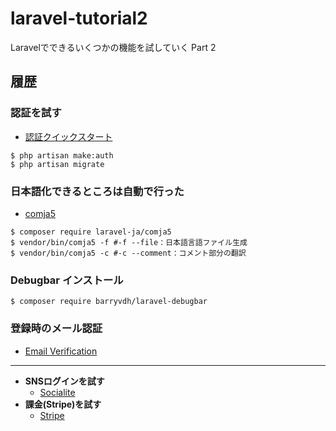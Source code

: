 # laravel-tutorial2

Laravelでできるいくつかの機能を試していく Part 2

## 履歴

### 認証を試す

- [認証クイックスタート](https://readouble.com/laravel/5.8/ja/authentication.html)

```
$ php artisan make:auth
$ php artisan migrate
```

### 日本語化できるところは自動で行った

- [comja5](https://github.com/laravel-ja/comja5)

```
$ composer require laravel-ja/comja5
$ vendor/bin/comja5 -f #-f --file：日本語言語ファイル生成
$ vendor/bin/comja5 -c #-c --comment：コメント部分の翻訳
```

### Debugbar インストール

```
$ composer require barryvdh/laravel-debugbar
```
### 登録時のメール認証

 - [Email Verification](https://laravel.com/docs/5.8/verification)



---



- **SNSログインを試す**
  - [Socialite](https://readouble.com/laravel/5.7/ja/socialite.html)
- **課金(Stripe)を試す**
  - [Stripe](https://readouble.com/laravel/5.7/ja/billing.html)
